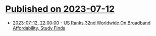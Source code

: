 # [Published on 2023-07-12](index.md)

* [2023-07-12, 22:00:00](https://news.slashdot.org/story/23/07/12/2020240/us-ranks-32nd-worldwide-on-broadband-affordability-study-finds?utm_source=rss1.0mainlinkanon&utm_medium=feed) - [US Ranks 32nd Worldwide On Broadband Affordability, Study Finds](https://news.slashdot.org/story/23/07/12/2020240/us-ranks-32nd-worldwide-on-broadband-affordability-study-finds?utm_source=rss1.0mainlinkanon&utm_medium=feed)
